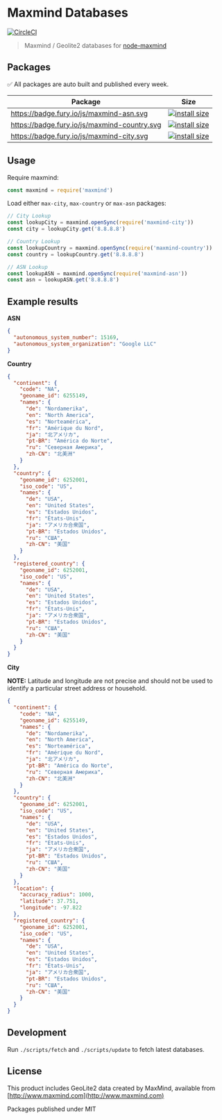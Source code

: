 # Maxmind Databases

[![CircleCI](https://img.shields.io/circleci/project/github/pi0/maxmind-databases.svg?style=flat-square)](https://circleci.com/gh/pi0/maxmind-databases)

> Maxmind / Geolite2 databases for [node-maxmind](https://github.com/runk/node-maxmind)

## Packages

✅ All packages are auto built and published every week.

Package  | Size
---------|------------------
https://badge.fury.io/js/maxmind-asn.svg | [![install size](https://packagephobia.now.sh/badge?p=maxmind-asn)](https://packagephobia.now.sh/result?p=maxmind-asn)
https://badge.fury.io/js/maxmind-country.svg | [![install size](https://packagephobia.now.sh/badge?p=maxmind-country)](https://packagephobia.now.sh/result?p=maxmind-country)
https://badge.fury.io/js/maxmind-city.svg | [![install size](https://packagephobia.now.sh/badge?p=maxmind-city)](https://packagephobia.now.sh/result?p=maxmind-city)


## Usage

Require maxmind:

```js
const maxmind = require('maxmind')
```

Load either `max-city`, `max-country` or `max-asn` packages:

```js
// City Lookup
const lookupCity = maxmind.openSync(require('maxmind-city'))
const city = lookupCity.get('8.8.8.8')

// Country Lookup
const lookupCountry = maxmind.openSync(require('maxmind-country'))
const country = lookupCountry.get('8.8.8.8')

// ASN Lookup
const lookupASN = maxmind.openSync(require('maxmind-asn'))
const asn = lookupASN.get('8.8.8.8')
```

## Example results

**ASN**

```json
{
  "autonomous_system_number": 15169,
  "autonomous_system_organization": "Google LLC"
}
```

**Country**

```json
{
  "continent": {
    "code": "NA",
    "geoname_id": 6255149,
    "names": {
      "de": "Nordamerika",
      "en": "North America",
      "es": "Norteamérica",
      "fr": "Amérique du Nord",
      "ja": "北アメリカ",
      "pt-BR": "América do Norte",
      "ru": "Северная Америка",
      "zh-CN": "北美洲"
    }
  },
  "country": {
    "geoname_id": 6252001,
    "iso_code": "US",
    "names": {
      "de": "USA",
      "en": "United States",
      "es": "Estados Unidos",
      "fr": "États-Unis",
      "ja": "アメリカ合衆国",
      "pt-BR": "Estados Unidos",
      "ru": "США",
      "zh-CN": "美国"
    }
  },
  "registered_country": {
    "geoname_id": 6252001,
    "iso_code": "US",
    "names": {
      "de": "USA",
      "en": "United States",
      "es": "Estados Unidos",
      "fr": "États-Unis",
      "ja": "アメリカ合衆国",
      "pt-BR": "Estados Unidos",
      "ru": "США",
      "zh-CN": "美国"
    }
  }
}
```

**City**

**NOTE:** Latitude and longitude are not precise and should not be used to identify a particular street address or household.

```json
{
  "continent": {
    "code": "NA",
    "geoname_id": 6255149,
    "names": {
      "de": "Nordamerika",
      "en": "North America",
      "es": "Norteamérica",
      "fr": "Amérique du Nord",
      "ja": "北アメリカ",
      "pt-BR": "América do Norte",
      "ru": "Северная Америка",
      "zh-CN": "北美洲"
    }
  },
  "country": {
    "geoname_id": 6252001,
    "iso_code": "US",
    "names": {
      "de": "USA",
      "en": "United States",
      "es": "Estados Unidos",
      "fr": "États-Unis",
      "ja": "アメリカ合衆国",
      "pt-BR": "Estados Unidos",
      "ru": "США",
      "zh-CN": "美国"
    }
  },
  "location": {
    "accuracy_radius": 1000,
    "latitude": 37.751,
    "longitude": -97.822
  },
  "registered_country": {
    "geoname_id": 6252001,
    "iso_code": "US",
    "names": {
      "de": "USA",
      "en": "United States",
      "es": "Estados Unidos",
      "fr": "États-Unis",
      "ja": "アメリカ合衆国",
      "pt-BR": "Estados Unidos",
      "ru": "США",
      "zh-CN": "美国"
    }
  }
}
```

## Development

Run `./scripts/fetch` and `./scripts/update` to fetch latest databases.

## License

This product includes GeoLite2 data created by MaxMind, available from [http://www.maxmind.com](http://www.maxmind.com)

Packages published under MIT
